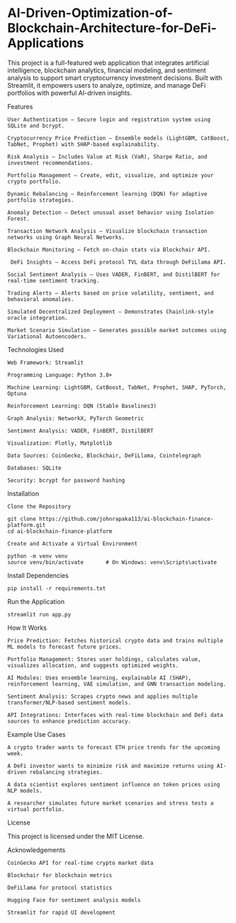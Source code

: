 # AI-Driven-Optimization-of-Blockchain-Architecture-for-DeFi-Applications

This project is a full-featured web application that integrates artificial intelligence, blockchain analytics, 
financial modeling, and sentiment analysis to support smart cryptocurrency investment decisions. Built with 
Streamlit, it empowers users to analyze, optimize, and manage DeFi portfolios with powerful AI-driven insights.

Features

    User Authentication – Secure login and registration system using SQLite and bcrypt.
    
    Cryptocurrency Price Prediction – Ensemble models (LightGBM, CatBoost, TabNet, Prophet) with SHAP-based explainability.

    Risk Analysis – Includes Value at Risk (VaR), Sharpe Ratio, and investment recommendations.
    
    Portfolio Management – Create, edit, visualize, and optimize your crypto portfolio.
    
    Dynamic Rebalancing – Reinforcement learning (DQN) for adaptive portfolio strategies.
    
    Anomaly Detection – Detect unusual asset behavior using Isolation Forest.
    
    Transaction Network Analysis – Visualize blockchain transaction networks using Graph Neural Networks.
    
    Blockchain Monitoring – Fetch on-chain stats via Blockchair API.

     DeFi Insights – Access DeFi protocol TVL data through DeFiLlama API.
    
    Social Sentiment Analysis – Uses VADER, FinBERT, and DistilBERT for real-time sentiment tracking.
    
    Trading Alerts – Alerts based on price volatility, sentiment, and behavioral anomalies.
    
    Simulated Decentralized Deployment – Demonstrates Chainlink-style oracle integration.
    
    Market Scenario Simulation – Generates possible market outcomes using Variational Autoencoders.

 Technologies Used

    Web Framework: Streamlit
    
    Programming Language: Python 3.8+
    
    Machine Learning: LightGBM, CatBoost, TabNet, Prophet, SHAP, PyTorch, Optuna
    
    Reinforcement Learning: DQN (Stable Baselines3)
    
    Graph Analysis: NetworkX, PyTorch Geometric
    
    Sentiment Analysis: VADER, FinBERT, DistilBERT
    
    Visualization: Plotly, Matplotlib

    Data Sources: CoinGecko, Blockchair, DeFiLlama, Cointelegraph
    
    Databases: SQLite
    
    Security: bcrypt for password hashing

 Installation

    Clone the Repository

    git clone https://github.com/johnrapaka113/ai-blockchain-finance-platform.git
    cd ai-blockchain-finance-platform

    Create and Activate a Virtual Environment

    python -m venv venv
    source venv/bin/activate       # On Windows: venv\Scripts\activate

Install Dependencies
    
    pip install -r requirements.txt

Run the Application

    streamlit run app.py

 How It Works
    
    Price Prediction: Fetches historical crypto data and trains multiple ML models to forecast future prices.
    
    Portfolio Management: Stores user holdings, calculates value, visualizes allocation, and suggests optimized weights.
    
    AI Modules: Uses ensemble learning, explainable AI (SHAP), reinforcement learning, VAE simulation, and GNN transaction modeling.
    
    Sentiment Analysis: Scrapes crypto news and applies multiple transformer/NLP-based sentiment models.
    
    API Integrations: Interfaces with real-time blockchain and DeFi data sources to enhance prediction accuracy.

 Example Use Cases
 
    A crypto trader wants to forecast ETH price trends for the upcoming week.
    
    A DeFi investor wants to minimize risk and maximize returns using AI-driven rebalancing strategies.
    
    A data scientist explores sentiment influence on token prices using NLP models.
    
    A researcher simulates future market scenarios and stress tests a virtual portfolio.

License

This project is licensed under the MIT License.

Acknowledgements

    CoinGecko API for real-time crypto market data
    
    Blockchair for blockchain metrics
    
    DeFiLlama for protocol statistics
    
    Hugging Face for sentiment analysis models
    
    Streamlit for rapid UI development










    




